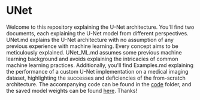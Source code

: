 # UNet

Welcome to this repository explaining the U-Net architecture. You'll find two documents, each explaining the U-Net model from different perspectives. UNet.md explains the U-Net architecture with no assumption of any previous experience with machine learning. Every concept aims to be meticulously explained. UNet_ML.md assumes some previous machine learning background and avoids explaining the intricacies of common machine learning practices. Additionally, you'll find Examples.md explaining the performance of a custom U-Net implementation on a medical imaging dataset, highlighting the successes and deficiencies of the from-scratch architecture. The accompanying code can be found in the [code](https://github.com/ejohansson13/UNet/tree/main/code) folder, and the saved model weights can be found [here](https://huggingface.co/erikj13/Unet-Segmentation-Example-NIFTIs_03). Thanks!
